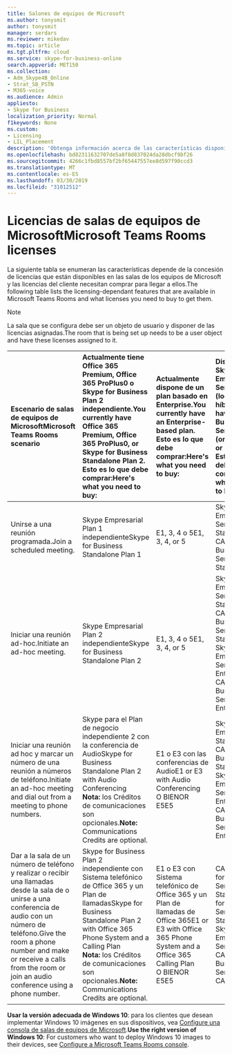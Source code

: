 ```yaml
---
title: Salones de equipos de Microsoft
ms.author: tonysmit
author: tonysmit
manager: serdars
ms.reviewer: mikedav
ms.topic: article
ms.tgt.pltfrm: cloud
ms.service: skype-for-business-online
search.appverid: MET150
ms.collection:
- Adm_Skype4B_Online
- Strat_SB_PSTN
- M365-voice
ms.audience: Admin
appliesto:
- Skype for Business
localization_priority: Normal
f1keywords: None
ms.custom:
- Licensing
- LIL_Placement
description: 'Obtenga información acerca de las características disponibles en Microsoft los equipos locales. '
ms.openlocfilehash: bd82311632707de5a8f8d837024da28dbcf9bf26
ms.sourcegitcommit: 4266c1fbd8557bf2bf65447557ee8d597f90ccd3
ms.translationtype: MT
ms.contentlocale: es-ES
ms.lasthandoff: 03/30/2019
ms.locfileid: "31012512"
---
```

# <a name="microsoft-teams-rooms-licenses"></a><span data-ttu-id="99fff-103">Licencias de salas de equipos de Microsoft</span><span class="sxs-lookup"><span data-stu-id="99fff-103">Microsoft Teams Rooms licenses</span></span>
<span data-ttu-id="99fff-104"><a name="bkmk_srs"> </a></span><span class="sxs-lookup"><span data-stu-id="99fff-104"><a name="bkmk_srs"> </a></span></span>

<span data-ttu-id="99fff-105">La siguiente tabla se enumeran las características depende de la concesión de licencias que están disponibles en las salas de los equipos de Microsoft y las licencias del cliente necesitan comprar para llegar a ellos.</span><span class="sxs-lookup"><span data-stu-id="99fff-105">The following table lists the licensing-dependant features that are available in Microsoft Teams Rooms and what licenses you need to buy to get them.</span></span>
  
> [!NOTE]
> <span data-ttu-id="99fff-106">La sala que se configura debe ser un objeto de usuario y disponer de las licencias asignadas.</span><span class="sxs-lookup"><span data-stu-id="99fff-106">The room that is being set up needs to be a user object and have these licenses assigned to it.</span></span>

|<span data-ttu-id="99fff-107">Escenario de salas de equipos de Microsoft</span><span class="sxs-lookup"><span data-stu-id="99fff-107">Microsoft Teams Rooms scenario</span></span> |<span data-ttu-id="99fff-108">Actualmente tiene Office 365 Premium, Office 365 ProPlus0 o Skype for Business Plan 2 independiente.</span><span class="sxs-lookup"><span data-stu-id="99fff-108">You currently have Office 365 Premium, Office 365 ProPlus0, or Skype for Business Standalone Plan 2.</span></span>  <br/> <span data-ttu-id="99fff-109">Esto es lo que debe comprar:</span><span class="sxs-lookup"><span data-stu-id="99fff-109">Here's what you need to buy:</span></span>  |<span data-ttu-id="99fff-110">Actualmente dispone de un plan basado en Enterprise.</span><span class="sxs-lookup"><span data-stu-id="99fff-110">You currently have an Enterprise-based plan.</span></span>  <br/> <span data-ttu-id="99fff-111">Esto es lo que debe comprar:</span><span class="sxs-lookup"><span data-stu-id="99fff-111">Here's what you need to buy:</span></span> |<span data-ttu-id="99fff-112">Dispone de Skype Empresarial Server 2015 (local o híbrido).</span><span class="sxs-lookup"><span data-stu-id="99fff-112">You have Skype for Business Server 2015 (on-premises or hybrid).</span></span> <br/> <span data-ttu-id="99fff-113">Esto es lo que debe comprar:</span><span class="sxs-lookup"><span data-stu-id="99fff-113">Here's what you need to buy:</span></span>|
|:-----|:-----|:-----|:-----|
|<span data-ttu-id="99fff-114">Unirse a una reunión programada.</span><span class="sxs-lookup"><span data-stu-id="99fff-114">Join a scheduled meeting.</span></span>  |<span data-ttu-id="99fff-115">Skype Empresarial Plan 1 independiente</span><span class="sxs-lookup"><span data-stu-id="99fff-115">Skype for Business Standalone Plan 1</span></span> |<span data-ttu-id="99fff-116">E1, 3, 4 o 5</span><span class="sxs-lookup"><span data-stu-id="99fff-116">E1, 3, 4, or 5</span></span>  |<span data-ttu-id="99fff-117">Skype Empresarial Servidor Standard CAL</span><span class="sxs-lookup"><span data-stu-id="99fff-117">Skype for Business Server Standard CAL</span></span>  |
|<span data-ttu-id="99fff-118">Iniciar una reunión ad-hoc.</span><span class="sxs-lookup"><span data-stu-id="99fff-118">Initiate an ad-hoc meeting.</span></span> |<span data-ttu-id="99fff-119">Skype Empresarial Plan 2 independiente</span><span class="sxs-lookup"><span data-stu-id="99fff-119">Skype for Business Standalone Plan 2</span></span> |<span data-ttu-id="99fff-120">E1, 3, 4 o 5</span><span class="sxs-lookup"><span data-stu-id="99fff-120">E1, 3, 4, or 5</span></span> |<span data-ttu-id="99fff-121">Skype Empresarial Servidor Standard CAL</span><span class="sxs-lookup"><span data-stu-id="99fff-121">Skype for Business Server Standard CAL</span></span>  <br/> <span data-ttu-id="99fff-122">Skype Empresarial Servidor Enterprise CAL</span><span class="sxs-lookup"><span data-stu-id="99fff-122">Skype for Business Server Enterprise CAL</span></span>|
|<span data-ttu-id="99fff-123">Iniciar una reunión ad hoc y marcar un número de una reunión a números de teléfono.</span><span class="sxs-lookup"><span data-stu-id="99fff-123">Initiate an ad-hoc meeting and dial out from a meeting to phone numbers.</span></span> |<span data-ttu-id="99fff-124">Skype para el Plan de negocio independiente 2 con la conferencia de Audio</span><span class="sxs-lookup"><span data-stu-id="99fff-124">Skype for Business Standalone Plan 2 with Audio Conferencing</span></span>  <br/> <span data-ttu-id="99fff-125">**Nota:** los Créditos de comunicaciones son opcionales.</span><span class="sxs-lookup"><span data-stu-id="99fff-125">**Note:** Communications Credits are optional.</span></span> |<span data-ttu-id="99fff-126">E1 o E3 con las conferencias de Audio</span><span class="sxs-lookup"><span data-stu-id="99fff-126">E1 or E3 with Audio Conferencing</span></span>  <br/> <span data-ttu-id="99fff-127">O BIEN</span><span class="sxs-lookup"><span data-stu-id="99fff-127">OR</span></span>  <br/> <span data-ttu-id="99fff-128">E5</span><span class="sxs-lookup"><span data-stu-id="99fff-128">E5</span></span>  <br/> |<span data-ttu-id="99fff-129">Skype Empresarial Standard CAL</span><span class="sxs-lookup"><span data-stu-id="99fff-129">Skype for Business Standard CAL</span></span>  <br/> <span data-ttu-id="99fff-130">Skype Empresarial Servidor Enterprise CAL</span><span class="sxs-lookup"><span data-stu-id="99fff-130">Skype for Business Server Enterprise CAL</span></span>|
|<span data-ttu-id="99fff-131">Dar a la sala de un número de teléfono y realizar o recibir una llamadas desde la sala de o unirse a una conferencia de audio con un número de teléfono.</span><span class="sxs-lookup"><span data-stu-id="99fff-131">Give the room a phone number and make or receive a calls from the room or join an audio conference using a phone number.</span></span>  |<span data-ttu-id="99fff-132">Skype for Business Plan 2 independiente con Sistema telefónico de Office 365 y un Plan de llamadas</span><span class="sxs-lookup"><span data-stu-id="99fff-132">Skype for Business Standalone Plan 2 with Office 365 Phone System and a Calling Plan</span></span>  <br/> <span data-ttu-id="99fff-133">**Nota:** los Créditos de comunicaciones son opcionales.</span><span class="sxs-lookup"><span data-stu-id="99fff-133">**Note:** Communications Credits are optional.</span></span>           |<span data-ttu-id="99fff-134">E1 o E3 con Sistema telefónico de Office 365 y un Plan de llamadas de Office 365</span><span class="sxs-lookup"><span data-stu-id="99fff-134">E1 or E3 with Office 365 Phone System and a Office 365 Calling Plan</span></span>  <br/> <span data-ttu-id="99fff-135">O BIEN</span><span class="sxs-lookup"><span data-stu-id="99fff-135">OR</span></span>  <br/> <span data-ttu-id="99fff-136">E5</span><span class="sxs-lookup"><span data-stu-id="99fff-136">E5</span></span>   |<span data-ttu-id="99fff-137">CAL de Skype for Business Server Standard</span><span class="sxs-lookup"><span data-stu-id="99fff-137">Skype for Business Server Standard CAL</span></span>  <br/> <span data-ttu-id="99fff-138">Skype Empresarial Servidor Plus CAL</span><span class="sxs-lookup"><span data-stu-id="99fff-138">Skype for Business Server Plus CAL</span></span>  |

 <span data-ttu-id="99fff-139">**Usar la versión adecuada de Windows 10**: para los clientes que desean implementar Windows 10 imágenes en sus dispositivos, vea [Configure una consola de salas de equipos de Microsoft](/Skypeforbusiness/deploy/deploy-clients/console.md).</span><span class="sxs-lookup"><span data-stu-id="99fff-139">**Use the right version of Windows 10**: For customers who want to deploy Windows 10 images to their devices, see [Configure a Microsoft Teams Rooms console](/Skypeforbusiness/deploy/deploy-clients/console.md).</span></span>

